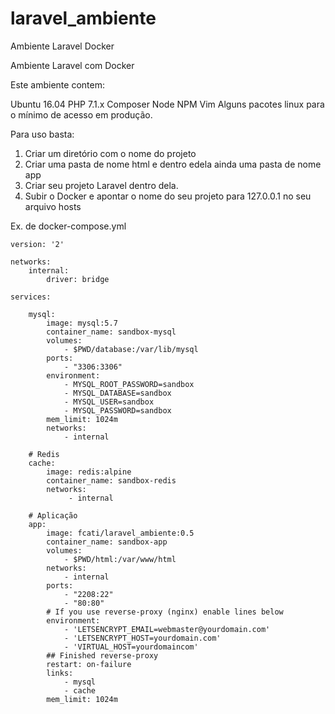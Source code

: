 # laravel_ambiente
Ambiente Laravel Docker

Ambiente Laravel com Docker

Este ambiente contem:

Ubuntu 16.04
PHP 7.1.x
Composer
Node 
NPM
Vim
Alguns pacotes linux para o mínimo de acesso em produção.

Para uso basta:

1) Criar um diretório com o nome do projeto
2) Criar uma pasta de nome html e dentro edela ainda uma pasta de nome app
3) Criar seu projeto Laravel dentro dela.
4) Subir o Docker e apontar o nome do seu projeto para 127.0.0.1 no seu arquivo hosts




Ex. de docker-compose.yml

    version: '2'

    networks:
        internal:
            driver: bridge

    services:

        mysql:
            image: mysql:5.7
            container_name: sandbox-mysql
            volumes:
                - $PWD/database:/var/lib/mysql
            ports:
                - "3306:3306"    
            environment:
                - MYSQL_ROOT_PASSWORD=sandbox
                - MYSQL_DATABASE=sandbox
                - MYSQL_USER=sandbox
                - MYSQL_PASSWORD=sandbox
            mem_limit: 1024m
            networks:
                - internal   

        # Redis
        cache:
            image: redis:alpine
            container_name: sandbox-redis
            networks:
                 - internal

        # Aplicação
        app:
            image: fcati/laravel_ambiente:0.5
            container_name: sandbox-app
            volumes:
                - $PWD/html:/var/www/html
            networks:
                - internal
            ports:
                - "2208:22"
                - "80:80"
            # If you use reverse-proxy (nginx) enable lines below
            environment:
                - 'LETSENCRYPT_EMAIL=webmaster@yourdomain.com'
                - 'LETSENCRYPT_HOST=yourdomain.com'
                - 'VIRTUAL_HOST=yourdomaincom'
            ## Finished reverse-proxy    
            restart: on-failure
            links:
                - mysql
                - cache
            mem_limit: 1024m
